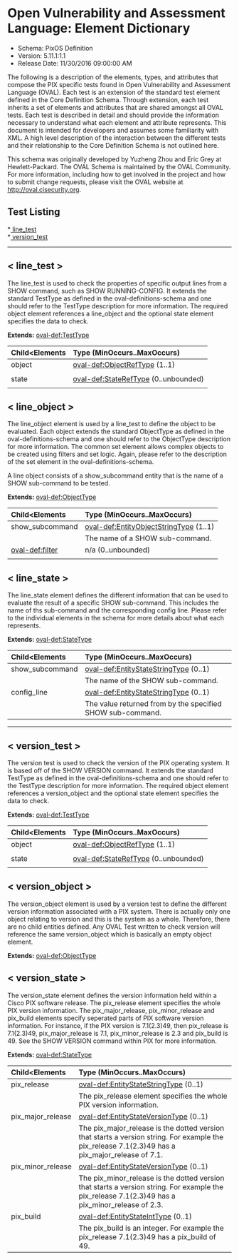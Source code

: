 # Open Vulnerability and Assessment Language: Element Dictionary

* Schema: PixOS Definition  
* Version: 5.11.1:1.1  
* Release Date: 11/30/2016 09:00:00 AM

The following is a description of the elements, types, and attributes that compose the PIX specific tests found in Open Vulnerability and Assessment Language (OVAL). Each test is an extension of the standard test element defined in the Core Definition Schema. Through extension, each test inherits a set of elements and attributes that are shared amongst all OVAL tests. Each test is described in detail and should provide the information necessary to understand what each element and attribute represents. This document is intended for developers and assumes some familiarity with XML. A high level description of the interaction between the different tests and their relationship to the Core Definition Schema is not outlined here.

This schema was originally developed by Yuzheng Zhou and Eric Grey at Hewlett-Packard. The OVAL Schema is maintained by the OVAL Community. For more information, including how to get involved in the project and how to submit change requests, please visit the OVAL website at http://oval.cisecurity.org.

## Test Listing

 *[ line_test ](#line_test)  
 *[ version_test ](#version_test)  
  
______________
  
## <a name="line_test"></a>< line_test >

The line_test is used to check the properties of specific output lines from a SHOW command, such as SHOW RUNNING-CONFIG. It extends the standard TestType as defined in the oval-definitions-schema and one should refer to the TestType description for more information. The required object element references a line_object and the optional state element specifies the data to check.

**Extends:** [oval-def:TestType](oval-definitions-schema.md#TestType) 

| Child<Elements | Type (MinOccurs..MaxOccurs) |  
|:-------------- |:--------------------------- |  
| object | [oval-def:ObjectRefType](oval-definitions-schema.md#ObjectRefType)  (1..1) |  
|||  
| state | [oval-def:StateRefType](oval-definitions-schema.md#StateRefType)  (0..unbounded) |  
|||  
  
## <a name="line_object"></a>< line_object >

The line_object element is used by a line_test to define the object to be evaluated. Each object extends the standard ObjectType as defined in the oval-definitions-schema and one should refer to the ObjectType description for more information. The common set element allows complex objects to be created using filters and set logic. Again, please refer to the description of the set element in the oval-definitions-schema.

A line object consists of a show_subcommand entity that is the name of a SHOW sub-command to be tested.

**Extends:** [oval-def:ObjectType](oval-definitions-schema.md#ObjectType) 

| Child<Elements | Type (MinOccurs..MaxOccurs) |  
|:-------------- |:--------------------------- |  
| show_subcommand | [oval-def:EntityObjectStringType](oval-definitions-schema.md#EntityObjectStringType)  (1..1) |  
||<div>The name of a SHOW sub-command.</div>|  
| [oval-def:filter](oval-definitions-schema.md#filter)  | n/a (0..unbounded) |  
|||  
  
## <a name="line_state"></a>< line_state >

The line_state element defines the different information that can be used to evaluate the result of a specific SHOW sub-command. This includes the name of ths sub-command and the corresponding config line. Please refer to the individual elements in the schema for more details about what each represents.

**Extends:** [oval-def:StateType](oval-definitions-schema.md#StateType) 

| Child<Elements | Type (MinOccurs..MaxOccurs) |  
|:-------------- |:--------------------------- |  
| show_subcommand | [oval-def:EntityStateStringType](oval-definitions-schema.md#EntityStateStringType)  (0..1) |  
||<div>The name of the SHOW sub-command.</div>|  
| config_line | [oval-def:EntityStateStringType](oval-definitions-schema.md#EntityStateStringType)  (0..1) |  
||<div>The value returned from by the specified SHOW sub-command.</div>|  
  
______________
  
## <a name="version_test"></a>< version_test >

The version test is used to check the version of the PIX operating system. It is based off of the SHOW VERSION command. It extends the standard TestType as defined in the oval-definitions-schema and one should refer to the TestType description for more information. The required object element references a version_object and the optional state element specifies the data to check.

**Extends:** [oval-def:TestType](oval-definitions-schema.md#TestType) 

| Child<Elements | Type (MinOccurs..MaxOccurs) |  
|:-------------- |:--------------------------- |  
| object | [oval-def:ObjectRefType](oval-definitions-schema.md#ObjectRefType)  (1..1) |  
|||  
| state | [oval-def:StateRefType](oval-definitions-schema.md#StateRefType)  (0..unbounded) |  
|||  
  
## <a name="version_object"></a>< version_object >

The version_object element is used by a version test to define the different version information associated with a PIX system. There is actually only one object relating to version and this is the system as a whole. Therefore, there are no child entities defined. Any OVAL Test written to check version will reference the same version_object which is basically an empty object element.

**Extends:** [oval-def:ObjectType](oval-definitions-schema.md#ObjectType) 

## <a name="version_state"></a>< version_state >

The version_state element defines the version information held within a Cisco PIX software release. The pix_release element specifies the whole PIX version information. The pix_major_release, pix_minor_release and pix_build elements specify seperated parts of PIX software version information. For instance, if the PIX version is 7.1(2.3)49, then pix_release is 7.1(2.3)49, pix_major_release is 7.1, pix_minor_release is 2.3 and pix_build is 49. See the SHOW VERSION command within PIX for more information.

**Extends:** [oval-def:StateType](oval-definitions-schema.md#StateType) 

| Child<Elements | Type (MinOccurs..MaxOccurs) |  
|:-------------- |:--------------------------- |  
| pix_release | [oval-def:EntityStateStringType](oval-definitions-schema.md#EntityStateStringType)  (0..1) |  
||<div>The pix_release element specifies the whole PIX version information.</div>|  
| pix_major_release | [oval-def:EntityStateVersionType](oval-definitions-schema.md#EntityStateVersionType)  (0..1) |  
||<div>The pix_major_release is the dotted version that starts a version string. For example the pix_release 7.1(2.3)49 has a pix_major_release of 7.1.</div>|  
| pix_minor_release | [oval-def:EntityStateVersionType](oval-definitions-schema.md#EntityStateVersionType)  (0..1) |  
||<div>The pix_minor_release is the dotted version that starts a version string. For example the pix_release 7.1(2.3)49 has a pix_minor_release of 2.3.</div>|  
| pix_build | [oval-def:EntityStateIntType](oval-definitions-schema.md#EntityStateIntType)  (0..1) |  
||<div>The pix_build is an integer. For example the pix_release 7.1(2.3)49 has a pix_build of 49.</div>|  
  
